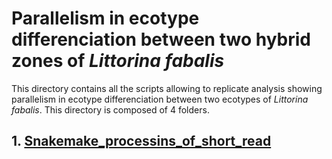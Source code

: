 # Parallelism in ecotype differenciation between two hybrid zones of _Littorina fabalis_


This directory contains all the scripts allowing to replicate analysis showing parallelism in ecotype differenciation between two ecotypes of _Littorina fabalis_.
This directory is composed of 4 folders.


## 1. [Snakemake_processins_of_short_read](https://github.com/PAJOT-Basile/L_fabalis/tree/main/Snakemake_processing_of_short-read_data#snakemake-processing-of-short-read-sequencing-data-from-littorina-snails)
